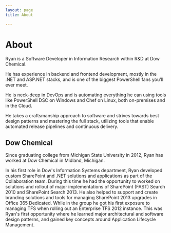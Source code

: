 ```yaml
---
layout: page
title: About

---
```


# About

Ryan is a Software Developer in Information Research within R&D at Dow Chemical.

He has experience in backend and frontend development, mostly in the .NET and ASP.NET stacks, and is one of the biggest PowerShell fans you'll ever meet.

He is neck-deep in DevOps and is automating everything he can using tools like PowerShell DSC on Windows and Chef on Linux, both on-premises and in the Cloud.

He takes a craftsmanship approach to software and strives towards best design patterns and mastering the full stack, utilizing tools that enable automated release pipelines and continuous delivery.

## Dow Chemical

Since graduating college from Michigan State University in 2012, Ryan has worked at Dow Chemical in Midland, Michigan.



In his first role in Dow's Information Systems department, Ryan developed custom SharePoint and .NET solutions and applications as part of the Collaboration team. During this time he had the opportunity to worked on solutions and rollout of major implementations of SharePoint (FAST) Search 2010 and SharePoint Search 2013\. He also helped to support and create branding solutions and tools for managing SharePoint 2013 upgrades in Office 365 Dedicated. While in the group he got his first exposure to managing TFS when rolling out an Enterprise TFS 2012 instance. This was Ryan's first opportunity where he learned major architectural and software design patterns, and gained key concepts around Application Lifecycle Management.

